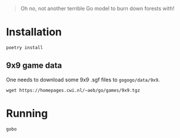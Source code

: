 > Oh no, not another terrible Go model to burn down forests with!
# Installation

    poetry install

## 9x9 game data
One needs to download some 9x9 .sgf files to `gogogo/data/9x9`.

    wget https://homepages.cwi.nl/~aeb/go/games/9x9.tgz

# Running

    gobo


